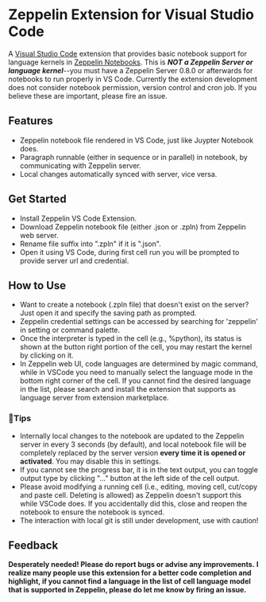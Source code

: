 # Zeppelin Extension for Visual Studio Code

A [Visual Studio Code](https://code.visualstudio.com/) extension that provides basic notebook support for language kernels in [Zeppelin Notebooks](https://zeppelin.apache.org/). This is _**NOT a Zeppelin Server or language kernel**_--you must have a Zeppelin Server 0.8.0 or afterwards for notebooks to run properly in VS Code.
Currently the extension development does not consider notebook permission, version control and cron job. If you believe these are important, please fire an issue.

## Features
* Zeppelin notebook file rendered in VS Code, just like Juypter Notebook does.
* Paragraph runnable (either in sequence or in parallel) in notebook, by communicating with Zeppelin server.
* Local changes automatically synced with server, vice versa.

## Get Started
* Install Zeppelin VS Code Extension.
* Download Zeppelin notebook file (either .json or .zpln) from Zeppelin web server.
* Rename file suffix into ".zpln" if it is ".json".
* Open it using VS Code, during first cell run you will be prompted to provide server url and credential.

## How to Use
* Want to create a notebook (.zpln file) that doesn't exist on the server? Just open it and specify the saving path as prompted.
* Zeppelin credential settings can be accessed by searching for 'zeppelin' in setting or command palette.
* Once the interpreter is typed in the cell (e.g., %python), its status is shown at the button right portion of the cell, you may restart the kernel by clicking on it.
* In Zeppelin web UI, code languages are determined by magic command, while in VSCode you need to manually select the language mode in the bottom right corner of the cell. If you cannot find the desired language in the list, please search and install the extension that supports as language server from extension marketplace.

### :bell:Tips
* Internally local changes to the notebook are updated to the Zeppelin server in every 3 seconds (by default),
  and local notebook file will be completely replaced by the server version __every time it is opened or activated__. You may disable this in settings.
* If you cannot see the progress bar, it is in the text output, you can toggle output type by clicking "..." button at the left side of the cell output.
* Please avoid modifying a running cell (i.e., editing, moving cell, cut/copy and paste cell. Deleting is allowed) as Zeppelin doesn't support this while VSCode does. If you accidentally did this, close and reopen the notebook to ensure the notebook is synced.
* The interaction with local git is still under development, use with caution!

## Feedback
__Desperately needed! Please do report bugs or advise any improvements.__
__I realize many people use this extension for a better code completion and highlight, if you cannot find a language in the list of cell language model that is supported in Zeppelin, please do let me know by firing an issue.__